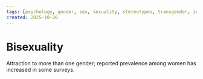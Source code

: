 ```yaml
---
tags: [psychology, gender, sex, sexuality, stereotypes, transgender, intersex, orientation, sexism, masculinity, STEM]
created: 2025-10-20
---
```

# Bisexuality

Attraction to more than one gender; reported prevalence among women has increased in some surveys.
